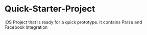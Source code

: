 Quick-Starter-Project
=====================

iOS Project that is ready for a quick prototype. It contains Parse and Facebook Integration

